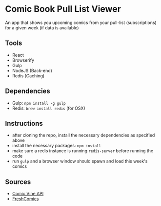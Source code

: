 # Comic Book Pull List Viewer

An app that shows you upcoming comics from your pull-list (subscriptions) for a given week (if data is available)

## Tools

* React
* Browserify
* Gulp
* NodeJS (Back-end)
* Redis (Caching)

## Dependencies

* Gulp: `npm install -g gulp`
* Redis: `brew install redis` (for OSX)

## Instructions

* after cloning the repo, install the necessary dependencies as specified above
* install the necessary packages: `npm install`
* make sure a redis instance is running `redis-server` before running the code
* run `gulp` and a browser window should spawn and load this week's comics

## Sources

* [Comic Vine API](http://www.comicvine.com)
* [FreshComics](http://freshcomics.us)


